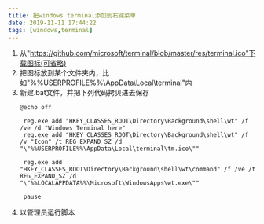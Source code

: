 ```yaml
---
title: 把windows terminal添加到右键菜单
date: 2019-11-11 17:44:22
tags: [windows,terminal]
---
```


1. 从"https://github.com/microsoft/terminal/blob/master/res/terminal.ico"下载图标(可省略)
2. 把图标放到某个文件夹内，比如"%%USERPROFILE%%\AppData\Local\terminal\"内
3. 新建.bat文件，并把下列代码拷贝进去保存
   ```
   @echo off

    reg.exe add "HKEY_CLASSES_ROOT\Directory\Background\shell\wt" /f /ve /d "Windows Terminal here"
    reg.exe add "HKEY_CLASSES_ROOT\Directory\Background\shell\wt" /f /v "Icon" /t REG_EXPAND_SZ /d "\"%%USERPROFILE%%\AppData\Local\terminal\tm.ico\""

    reg.exe add "HKEY_CLASSES_ROOT\Directory\Background\shell\wt\command" /f /ve /t REG_EXPAND_SZ /d "\"%%LOCALAPPDATA%%\Microsoft\WindowsApps\wt.exe\""

    pause
   ```
4. 以管理员运行脚本